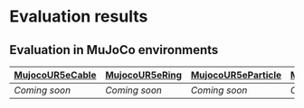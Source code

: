 # Evaluation results

## Evaluation in MuJoCo environments
| [MujocoUR5eCable](./environment_catalog.md#MujocoUR5eCable) | [MujocoUR5eRing](./environment_catalog.md#MujocoUR5eRing) | [MujocoUR5eParticle](./environment_catalog.md#MujocoUR5eParticle) | [MujocoUR5eCloth](./environment_catalog.md#MujocoUR5eCloth) |
|---|---|---|---|
| *Coming soon* | *Coming soon* | *Coming soon* | *Coming soon* |
